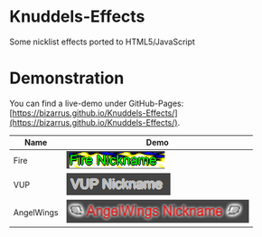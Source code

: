 # Knuddels-Effects
Some nicklist effects ported to HTML5/JavaScript

# Demonstration
You can find a live-demo under GitHub-Pages: [https://bizarrus.github.io/Knuddels-Effects/](https://bizarrus.github.io/Knuddels-Effects/).

|Name|Demo|
|----|----|
|Fire|![image](https://github.com/Bizarrus/Knuddels-Effects/blob/main/screenshots/FireEffect.png?raw=true)|
|VUP|![image](https://github.com/Bizarrus/Knuddels-Effects/blob/main/screenshots/VUPEffect.png?raw=true)|
|AngelWings|![image](https://github.com/Bizarrus/Knuddels-Effects/blob/main/screenshots/AngelWingsEffect.png?raw=true)|
